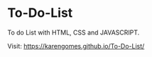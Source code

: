 # To-Do-List

To do List with HTML, CSS and JAVASCRIPT.

Visit: https://karengomes.github.io/To-Do-List/
